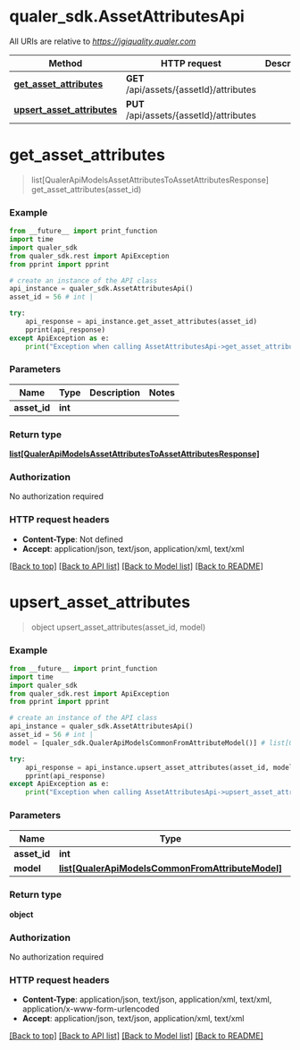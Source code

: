 # qualer_sdk.AssetAttributesApi

All URIs are relative to *https://jgiquality.qualer.com*

Method | HTTP request | Description
------------- | ------------- | -------------
[**get_asset_attributes**](AssetAttributesApi.md#get_asset_attributes) | **GET** /api/assets/{assetId}/attributes | 
[**upsert_asset_attributes**](AssetAttributesApi.md#upsert_asset_attributes) | **PUT** /api/assets/{assetId}/attributes | 


# **get_asset_attributes**
> list[QualerApiModelsAssetAttributesToAssetAttributesResponse] get_asset_attributes(asset_id)



### Example
```python
from __future__ import print_function
import time
import qualer_sdk
from qualer_sdk.rest import ApiException
from pprint import pprint

# create an instance of the API class
api_instance = qualer_sdk.AssetAttributesApi()
asset_id = 56 # int | 

try:
    api_response = api_instance.get_asset_attributes(asset_id)
    pprint(api_response)
except ApiException as e:
    print("Exception when calling AssetAttributesApi->get_asset_attributes: %s\n" % e)
```

### Parameters

Name | Type | Description  | Notes
------------- | ------------- | ------------- | -------------
 **asset_id** | **int**|  | 

### Return type

[**list[QualerApiModelsAssetAttributesToAssetAttributesResponse]**](QualerApiModelsAssetAttributesToAssetAttributesResponse.md)

### Authorization

No authorization required

### HTTP request headers

 - **Content-Type**: Not defined
 - **Accept**: application/json, text/json, application/xml, text/xml

[[Back to top]](#) [[Back to API list]](../README.md#documentation-for-api-endpoints) [[Back to Model list]](../README.md#documentation-for-models) [[Back to README]](../README.md)

# **upsert_asset_attributes**
> object upsert_asset_attributes(asset_id, model)



### Example
```python
from __future__ import print_function
import time
import qualer_sdk
from qualer_sdk.rest import ApiException
from pprint import pprint

# create an instance of the API class
api_instance = qualer_sdk.AssetAttributesApi()
asset_id = 56 # int | 
model = [qualer_sdk.QualerApiModelsCommonFromAttributeModel()] # list[QualerApiModelsCommonFromAttributeModel] | 

try:
    api_response = api_instance.upsert_asset_attributes(asset_id, model)
    pprint(api_response)
except ApiException as e:
    print("Exception when calling AssetAttributesApi->upsert_asset_attributes: %s\n" % e)
```

### Parameters

Name | Type | Description  | Notes
------------- | ------------- | ------------- | -------------
 **asset_id** | **int**|  | 
 **model** | [**list[QualerApiModelsCommonFromAttributeModel]**](QualerApiModelsCommonFromAttributeModel.md)|  | 

### Return type

**object**

### Authorization

No authorization required

### HTTP request headers

 - **Content-Type**: application/json, text/json, application/xml, text/xml, application/x-www-form-urlencoded
 - **Accept**: application/json, text/json, application/xml, text/xml

[[Back to top]](#) [[Back to API list]](../README.md#documentation-for-api-endpoints) [[Back to Model list]](../README.md#documentation-for-models) [[Back to README]](../README.md)

